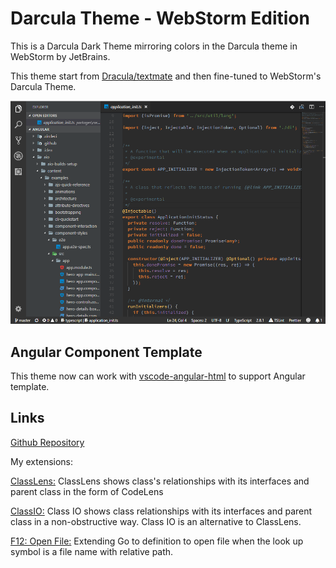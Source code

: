 # Darcula Theme - WebStorm Edition

This is a Darcula Dark Theme mirroring colors in the Darcula theme in WebStorm by JetBrains.

This theme start from [Dracula/textmate](https://github.com/Darcula/textmate/blob/master/Darcula.tmTheme) and then fine-tuned to WebStorm's Darcula Theme.

![Screenshot](./Screenshot_1.png)

## Angular Component Template

This theme now can work with [vscode-angular-html](https://marketplace.visualstudio.com/items?itemName=ghaschel.vscode-angular-html) to support Angular template.

## Links

[Github Repository](https://www.github.com/rexebin/Darcula)

My extensions:

[ClassLens:](https://marketplace.visualstudio.com/items?itemName=rexebin.classlens) ClassLens shows class's relationships with its interfaces and parent class in the form of CodeLens

[ClassIO:](https://marketplace.visualstudio.com/items?itemName=rexebin.classio) Class IO shows class relationships with its interfaces and parent class in a non-obstructive way. Class IO is an alternative to ClassLens.

[F12: Open File:](https://marketplace.visualstudio.com/items?itemName=rexebin.f12-open-file) Extending Go to definition to open file when the look up symbol is a file name with relative path.

